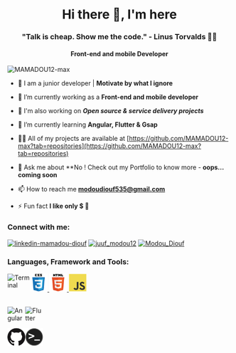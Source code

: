 <h1 align="center">Hi there 👋, I'm here</h1>
<h3 align="center">"Talk is cheap. Show me the code." - Linus Torvalds 👨‍💻</h3>
<h4 align="center">Front-end and mobile Developer</h4>

<p align="left"> <img src="https://img.shields.io/github/followers/MAMADOU12-max?style=social" alt="MAMADOU12-max"/> </p>


- 📄 I am a junior developer | **Motivate by what I ignore**

- 🔭 I’m currently working as a **Front-end and mobile developer**

- 🤝 I'm also working on ***Open source & service delivery projects***

- 🌱 I’m currently learning **Angular, Flutter & Gsap**

- 👨‍💻 All of my projects are available at [https://github.com/MAMADOU12-max?tab=repositories](https://github.com/MAMADOU12-max?tab=repositories)

- 💬 Ask me about **No ! Check out my Portfolio to know more -  **oops... coming soon** 

- 📫 How to reach me **modoudiouf535@gmail.com**

- ⚡ Fun fact **I like only $ 🤑**

<h3 align="left">Connect with me:</h3>
<p align="left">
<a href="https://www.linkedin.com/in/mamadou-diouf-852bb21a1/" target="blank"><img align="center" src="https://img.freepik.com/vecteurs-premium/linkedin-logo_578229-227.jpg?w=2000" alt="linkedin-mamadou-diouf" height="30" width="40" /></a>
<a href="https://www.instagram.com/juuf_modou12/" target="blank"><img align="center" src="https://upload.wikimedia.org/wikipedia/commons/thumb/e/e7/Instagram_logo_2016.svg/langfr-220px-Instagram_logo_2016.svg.png" alt="juuf_modou12" height="30" width="40" /></a>
<a href="https://wa.link/562qaj" target="blank"><img align="center" src="https://upload.wikimedia.org/wikipedia/commons/6/6b/WhatsApp.svg" alt="Modou_Diouf" height="30" width="40" /></a>
</p>

<h3 align="left">Languages, Framework and Tools:</h3>
<p align="left">

<a href="https://www.w3schools.com/css/" target="_blank"> <img src="https://raw.githubusercontent.com/devicons/devicon/master/icons/css3/css3-original-wordmark.svg" alt="css3" width="40" height="40"/> </a>
<a href="https://www.w3.org/html/" target="_blank"> <img src="https://raw.githubusercontent.com/devicons/devicon/master/icons/html5/html5-original-wordmark.svg" alt="html5" width="40" height="40"/> </a> 
<a href="https://developer.mozilla.org/en-US/docs/Web/JavaScript" target="_blank"> <img src="https://raw.githubusercontent.com/devicons/devicon/master/icons/javascript/javascript-original.svg" alt="javascript" width="40" height="40"/> 
</a>
<a> <img align="left" alt="Terminal" width="50" height="50" src="https://cdn-images-1.medium.com/max/1200/1*knHF_qpxdtS8h0Z8EeqowA.png" /></a>
  
<br>
<a href="" target="_blank">
  <img align="left" alt="Angular" width="40" height="40" src="https://upload.wikimedia.org/wikipedia/commons/thumb/c/cf/Angular_full_color_logo.svg/1200px- Angular_full_color_logo.svg.png" />

  <img align="left" alt="Flutter" width="40" height="40" src="https://miro.medium.com/max/1000/1*ilC2Aqp5sZd1wi0CopD1Hw.png" />
</a> 

<br/> <br/>
  <img align="left" alt="GitHub" width="40" height="40"    src="https://raw.githubusercontent.com/github/explore/78df643247d429f6cc873026c0622819ad797942/topics/github/github.png" />
  <img align="left" alt="Terminal" width="40" height="40"   src="https://raw.githubusercontent.com/github/explore/80688e429a7d4ef2fca1e82350fe8e3517d3494d/topics/terminal/terminal.png" />

</p>
